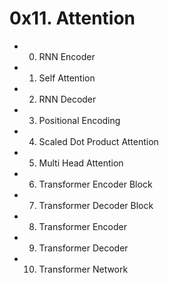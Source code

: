 # 0x11. Attention

- 0. RNN Encoder

- 1. Self Attention

- 2. RNN Decoder

- 3. Positional Encoding

- 4. Scaled Dot Product Attention

- 5. Multi Head Attention

- 6. Transformer Encoder Block

- 7. Transformer Decoder Block

- 8. Transformer Encoder

- 9. Transformer Decoder

- 10. Transformer Network
